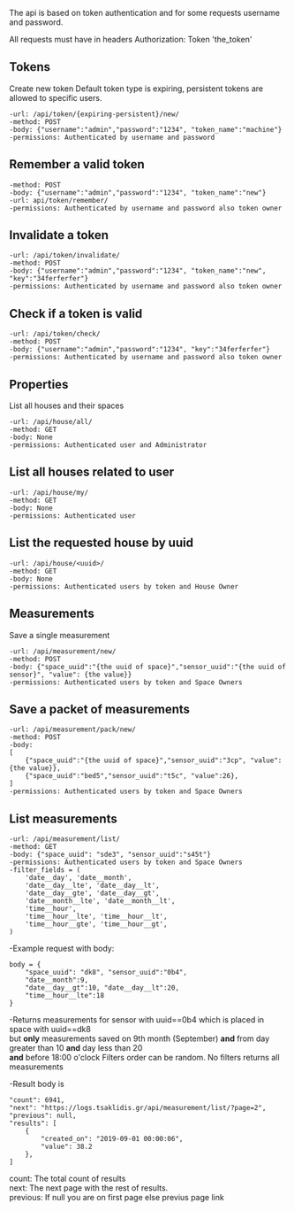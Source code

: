 The api is based on token authentication and for some requests username and password.

All requests must have in headers Authorization: Token 'the_token'

##  Tokens
Create new token
Default token type is expiring, persistent tokens are allowed to specific users. <br>

```code
-url: /api/token/{expiring-persistent}/new/
-method: POST
-body: {"username":"admin","password":"1234", "token_name":"machine"}
-permissions: Authenticated by username and password
```


## Remember a valid token

```code
-method: POST
-body: {"username":"admin","password":"1234", "token_name":"new"}
-url: api/token/remember/
-permissions: Authenticated by username and password also token owner
``` 



## Invalidate a token

```code
-url: /api/token/invalidate/
-method: POST
-body: {"username":"admin","password":"1234", "token_name":"new", "key":"34ferferfer"}
-permissions: Authenticated by username and password also token owner

```


## Check if a token is valid

```code
-url: /api/token/check/
-method: POST
-body: {"username":"admin","password":"1234", "key":"34ferferfer"}
-permissions: Authenticated by username and password also token owner

```

## Properties

List all houses and their spaces

```code
-url: /api/house/all/
-method: GET
-body: None
-permissions: Authenticated user and Administrator

```



## List all houses related to user

```code
-url: /api/house/my/
-method: GET
-body: None
-permissions: Authenticated user

```



## List the requested house by uuid

```code
-url: /api/house/<uuid>/
-method: GET
-body: None
-permissions: Authenticated users by token and House Owner

```


## Measurements
Save a single measurement

```code
-url: /api/measurement/new/
-method: POST
-body: {"space_uuid":"{the uuid of space}","sensor_uuid":"{the uuid of sensor}", "value": {the value}}
-permissions: Authenticated users by token and Space Owners
```



## Save a packet of measurements

```code
-url: /api/measurement/pack/new/
-method: POST
-body:
[
	{"space_uuid":"{the uuid of space}","sensor_uuid":"3cp", "value": {the value}},
   	{"space_uuid":"bed5","sensor_uuid":"t5c", "value":26},
]
-permissions: Authenticated users by token and Space Owners
```



## List measurements

```code
-url: /api/measurement/list/
-method: GET
-body: {"space_uuid": "sde3", "sensor_uuid":"s45t"}
-permissions: Authenticated users by token and Space Owners
-filter_fields = (
    'date__day', 'date__month',
    'date__day__lte', 'date__day__lt',
    'date__day__gte', 'date__day__gt',
    'date__month__lte', 'date__month__lt',
    'time__hour',
    'time__hour__lte', 'time__hour__lt',
    'time__hour__gte', 'time__hour__gt',
)

```

-Example request with body:
```code
body = {
	"space_uuid": "dk8", "sensor_uuid":"0b4",
	"date__month":9, 
	"date__day__gt":10, "date__day__lt":20,
	"time__hour__lte":18
}
```
-Returns measurements for sensor with uuid==0b4 which is placed in space with uuid==dk8  
but **only** measurements saved on 9th month (September) **and**  from day greater than 10 **and** day less than 20  
**and** before 18:00 o'clock
Filters order can be random. No filters returns all measurements

-Result body is

```code
"count": 6941,
"next": "https://logs.tsaklidis.gr/api/measurement/list/?page=2",
"previous": null,
"results": [
    {
        "created_on": "2019-09-01 00:00:06",
        "value": 38.2
    },
]
```

count: The total count of results  
next: The next page with the rest of results.  
previous: If null you are on first page else previus page link
